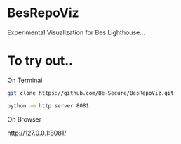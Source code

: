 # BesRepoViz

Experimental Visualization for Bes Lighthouse...

# To try out..

On Terminal

```sh
git clone https://github.com/Be-Secure/BesRepoViz.git

python -m http.server 8081

```

On Browser 

http://127.0.0.1:8081/

 

